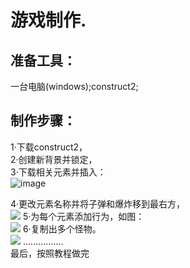 # 游戏制作.    
## 准备工具：    
一台电脑(windows);construct2;     
## 制作步骤：  
1·下载construct2，   
2·创建新背景并锁定，    
3·下载相关元素并插入：  
![image](http://m.qpic.cn/psb?/c14afc9a-e033-4fe6-bcba-f14888f5d08f/3dTOCloDH0lS15YDGY*jrHrCtyH2iqJMPld8We1yWdo!/b/dDYBAAAAAAAA&bo=OARwAgAAAAARF24!&rf=viewer_4)

4·更改元素名称并将子弹和爆炸移到最右方，   
![](http://m.qpic.cn/psb?/c14afc9a-e033-4fe6-bcba-f14888f5d08f/AL5Vc48t8u5qGms3JU0ZbDE7zxXHL1rM1*TJVtSujuA!/b/dDcBAAAAAAAA&bo=OARwAgAAAAARF24!&rf=viewer_4)
5·为每个元素添加行为，如图：   
![](http://m.qpic.cn/psb?/c14afc9a-e033-4fe6-bcba-f14888f5d08f/hiax0u0kwb1IeZ3XJKR79jRZANy*o8sWXp2qFNW13uI!/b/dDMBAAAAAAAA&bo=MQRwAgAAAAARF2c!&rf=viewer_4)
6·复制出多个怪物。   
![](http://m.qpic.cn/psb?/c14afc9a-e033-4fe6-bcba-f14888f5d08f/.My*YEwqTrqmyDCgAs4vBocexT1g3XoBQjNiVYuMFbs!/b/dFMBAAAAAAAA&bo=OARwAgAAAAARF24!&rf=viewer_4)
…………….        
最后，按照教程做完      
